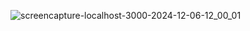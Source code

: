 
![screencapture-localhost-3000-2024-12-06-12_00_01](https://github.com/user-attachments/assets/4c607084-e765-4653-bd8a-d51aa9757013)
